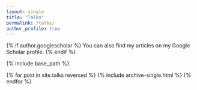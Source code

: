 ```yaml
---
layout: single
title: "Talks"
permalink: /talks/
author_profile: true
---
```

{% if author.googlescholar %} You can also find my articles on my Google Scholar profile. {% endif %}

{% include base_path %}

{% for post in site.talks reversed %}
{% include archive-single.html %}
{% endfor %}

